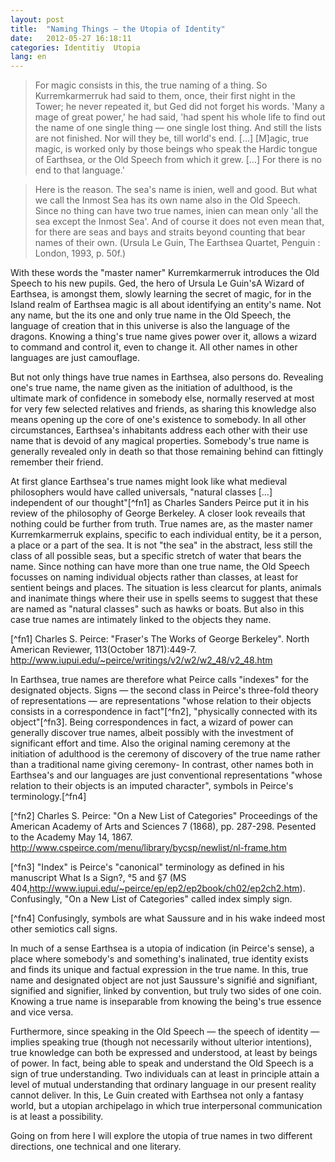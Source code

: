 ```yaml
--- 
layout: post
title:  "Naming Things — the Utopia of Identity"
date:   2012-05-27 16:18:11
categories: Identitiy  Utopia
lang: en
---
```


> For magic consists in this, the true naming of a thing. So Kurremkarmerruk had said to them, once, their first night in the Tower; he never repeated it, but Ged did not forget his words. 'Many a mage of great power,' he had said, 'had spent his whole life to find out the name of one single thing — one single lost thing. And still the lists are not finished. Nor will they be, till world's end. […] [M]agic, true magic, is worked only by those beings who speak the Hardic tongue of Earthsea, or the Old Speech from which it grew. […] For there is no end to that language.'

> Here is the reason. The sea's name is inien, well and good. But what we call the Inmost Sea has its own name also in the Old Speech. Since no thing can have two true names, inien can mean only 'all the sea except the Inmost Sea'. And of course it does not even mean that, for there are seas and bays and straits beyond counting that bear names of their own. (Ursula Le Guin, The Earthsea Quartet, Penguin : London, 1993, p. 50f.)

With these words the "master namer" Kurremkarmerruk introduces the Old Speech to his new pupils. Ged, the hero of Ursula Le Guin'sA Wizard of Earthsea, is amongst them, slowly learning the secret of magic, for in the Island realm of Earthsea magic is all about identifying an entity's name. Not any name, but the its one and only true name in the Old Speech, the language of creation that in this universe is also the language of the dragons. Knowing a thing's true name gives power over it, allows a wizard to command and control it, even to change it. All other names in other languages are just camouflage.

But not only things have true names in Earthsea, also persons do. Revealing one's true name, the name given as the initiation of adulthood, is the ultimate mark of confidence in somebody else, normally reserved at most for very few selected relatives and friends, as sharing this knowledge also means opening up the core of one's existence to somebody. In all other circumstances, Earthsea's inhabitants address each other with their use name that is devoid of any magical properties. Somebody's true name is generally revealed only in death so that those remaining behind can fittingly remember their friend.

At first glance Earthsea's true names might look like what medieval philosophers would have called universals, "natural classes […] independent of our thought"[^fn1] as Charles Sanders Peirce put it in his review of the philosophy of George Berkeley. A closer look reveails that nothing could be further from truth. True names are, as the master namer Kurremkarmerruk explains, specific to each individual entity, be it a person, a place or a part of the sea. It is not "the sea" in the abstract, less still the class of all possible seas, but a specific stretch of water that bears the name. Since nothing can have more than one true name, the Old Speech focusses on naming individual objects rather than classes, at least for sentient beings and places. The situation is less clearcut for plants, animals and inanimate things where their use in spells seems to suggest that these are named as "natural classes" such as hawks or boats. But also in this case true names are intimately linked to the objects they name.

[^fn1] Charles S. Peirce: "Fraser's The Works of George Berkeley". North American Reviewer, 113(October 1871):449-7. http://www.iupui.edu/~peirce/writings/v2/w2/w2_48/v2_48.htm

In Earthsea, true names are therefore what Peirce calls "indexes" for the designated objects. Signs — the second class in Peirce's three-fold theory of representations — are representations "whose relation to their objects consists in a correspondence in fact"[^fn2], "physically connected with its object"[^fn3]. Being correspondences in fact, a wizard of power can generally discover true names, albeit possibly with the investment of significant effort and time. Also the original naming ceremony at the initiation of adulthood is the ceremony of discovery of the true name rather than a traditional name giving ceremony- In contrast, other names both in Earthsea's and our languages are just conventional representations "whose relation to their objects is an imputed character", symbols in Peirce's terminology.[^fn4]

[^fn2] Charles S. Peirce: "On a New List of Categories" Proceedings of the American Academy of Arts and Sciences 7 (1868), pp. 287-298. Pesented to the Academy May 14, 1867. http://www.cspeirce.com/menu/library/bycsp/newlist/nl-frame.htm

[^fn3] "Index" is Peirce's "canonical" terminology as defined in his manuscript What Is a Sign?, °5 and §7 (MS 404,http://www.iupui.edu/~peirce/ep/ep2/ep2book/ch02/ep2ch2.htm). Confusingly, "On a New List of Categories" called index simply sign.

[^fn4] Confusingly, symbols are what Saussure and in his wake indeed most other semiotics call signs.


In much of a sense Earthsea is a utopia of indication (in Peirce's sense), a place where somebody's and something's inalinated, true identity exists and finds its unique and factual expression in the true name. In this, true name and designated object are not just Saussure's signifié and signifiant, signified and signifier, linked by convention, but truly two sides of one coin. Knowing a true name is inseparable from knowing the being's true essence and vice versa.

Furthermore, since speaking in the Old Speech — the speech of identity — implies speaking true (though not necessarily without ulterior intentions), true knowledge can both be expressed and understood, at least by beings of power. In fact, being able to speak and understand the Old Speech is a sign of true understanding. Two individuals can at least in principle attain a level of mutual understanding that ordinary language in our present reality cannot deliver. In this, Le Guin created with Earthsea not only a fantasy world, but a utopian archipelago in which true interpersonal communication is at least a possibility.

Going on from here I will explore the utopia of true names in two different directions, one technical and one literary.


